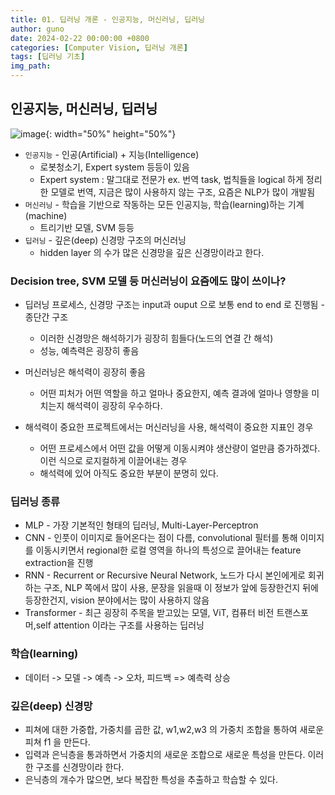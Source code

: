 ```yaml
---
title: 01. 딥러닝 개론 - 인공지능, 머신러닝, 딥러닝
author: guno
date: 2024-02-22 00:00:00 +0800
categories: [Computer Vision, 딥러닝 개론]
tags: [딥러닝 기초]
img_path:
---
```


## 인공지능, 머신러닝, 딥러닝

![image](https://github.com/devguno/Surgical-Duration-Prediction/assets/130540234/c6aaadc0-fabd-4d57-a457-6827ebde9556){: width="50%" height="50%"}

- `인공지능` - 인공(Artificial) + 지능(Intelligence)
  - 로봇청소기, Expert system 등등이 있음
  - Expert system : 말그대로 전문가 ex. 번역 task, 법칙들을 logical 하게 정리한 모델로 번역,
  지금은 많이 사용하지 않는 구조, 요즘은 NLP가 많이 개발됨
- `머신러닝` - 학습을 기반으로 작동하는 모든 인공지능, 학습(learning)하는 기계(machine)
  - 트리기반 모델, SVM 등등
- `딥러닝` - 깊은(deep) 신경망 구조의 머신러닝
  - hidden layer 의 수가 많은 신경망을 깊은 신경망이라고 한다.


### Decision tree, SVM 모델 등 머신러닝이 요즘에도 많이 쓰이나?
- 딥러닝 프로세스, 신경망 구조는 input과 ouput 으로 보통 end to end 로 진행됨 - 종단간 구조
  - 이러한 신경망은 해석하기가 굉장히 힘들다(노드의 연결 간 해석)
  - 성능, 예측력은 굉장히 좋음

- 머신러닝은 해석력이 굉장히 좋음
  - 어떤 피처가 어떤 역할을 하고 얼마나 중요한지, 예측 결과에 얼마나 영향을 미치는지 해석력이 굉장히 우수하다.
- 해석력이 중요한 프로젝트에서는 머신러닝을 사용, 해석력이 중요한 지표인 경우
  - 어떤 프로세스에서 어떤 값을 어떻게 이동시켜야 생산량이 얼만큼 증가하겠다. 이런 식으로 로지컬하게 이끌어내는 경우
  - 해석력에 있어 아직도 중요한 부분이 분명히 있다.

### 딥러닝 종류
- MLP - 가장 기본적인 형태의 딥러닝, Multi-Layer-Perceptron
- CNN - 인풋이 이미지로 들어온다는 점이 다름, convolutional 필터를 통해 이미지를 이동시키면서 regional한
로컬 영역을 하나의 특성으로 끌어내는 feature extraction을 진행
- RNN - Recurrent or Recursive Neural Network, 노드가 다시 본인에게로 회귀하는 구조, NLP 쪽에서 많이 사용, 문장을 읽을때 이 정보가 앞에 등장한건지 뒤에 등장한건지, vision 분야에서는 많이 사용하지 않음
- Transformer - 최근 굉장히 주목을 받고있는 모델, ViT, 컴퓨터 비전 트랜스포머,self attention 이라는 구조를 사용하는 딥러닝

### 학습(learning)
- 데이터 -> 모델 -> 예측 -> 오차, 피드백 => 예측력 상승

### 깊은(deep) 신경망
- 피쳐에 대한 가중합, 가중치를 곱한 값, w1,w2,w3 의 가중치 조합을 통하여 새로운 피쳐 f1 을 만든다.
- 입력과 은닉층을 통과하면서 가중치의 새로운 조합으로 새로운 특성을 만든다. 이러한 구조를 신경망이라 한다.
- 은닉층의 개수가 많으면, 보다 복잡한 특성을 추출하고 학습할 수 있다. 



[nodejs]: https://nodejs.org/
[starter]: https://github.com/cotes2020/chirpy-starter
[pages-workflow-src]: https://docs.github.com/en/pages/getting-started-with-github-pages/configuring-a-publishing-source-for-your-github-pages-site#publishing-with-a-custom-github-actions-workflow
[latest-tag]: https://github.com/cotes2020/jekyll-theme-chirpy/tags
